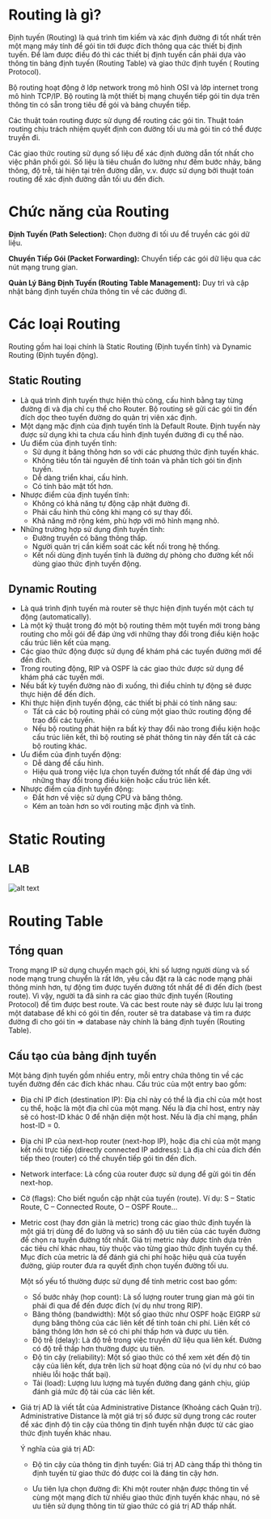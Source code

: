 # Routing là gì?
Định tuyến (Routing) là quá trình tìm kiếm và xác định đường đi tốt nhất trên một mạng máy tính để gói tin tới được đích thông qua các thiết bị định tuyến. Để làm được điều đó thì các thiết bị định tuyến cần phải dựa vào thông tin bảng định tuyến (Routing Table) và giao thức định tuyến ( Routing Protocol).

Bộ routing hoạt động ở lớp network trong mô hình OSI và lớp internet trong mô hình TCP/IP. Bộ routing là một thiết bị mạng chuyển tiếp gói tin dựa trên thông tin có sẵn trong tiêu đề gói và bảng chuyển tiếp.

Các thuật toán routing được sử dụng để routing các gói tin. Thuật toán routing chịu trách nhiệm quyết định con đường tối ưu mà gói tin có thể được truyền đi.

Các giao thức routing sử dụng số liệu để xác định đường dẫn tốt nhất cho việc phân phối gói. Số liệu là tiêu chuẩn đo lường như đếm bước nhảy, băng thông, độ trễ, tải hiện tại trên đường dẫn, v.v. được sử dụng bởi thuật toán routing để xác định đường dẫn tối ưu đến đích.
# Chức năng của Routing
**Định Tuyến (Path Selection):** Chọn đường đi tối ưu để truyền các gói dữ liệu.

**Chuyển Tiếp Gói (Packet Forwarding):** Chuyển tiếp các gói dữ liệu qua các nút mạng trung gian.

**Quản Lý Bảng Định Tuyến (Routing Table Management):** Duy trì và cập nhật bảng định tuyến chứa thông tin về các đường đi.
# Các loại Routing
Routing gồm hai loại chính là Static Routing (Định tuyến tĩnh) và Dynamic Routing (Định tuyến động).
## Static Routing
- Là quá trình định tuyến thực hiện thủ công, cấu hình bằng tay từng đường đi và địa chỉ cụ thể cho Router. Bộ routing sẽ gửi các gói tin đến đích dọc theo tuyến đường do quản trị viên xác định. 
- Một dạng mặc định của định tuyến tĩnh là Default Route. Định tuyến này được sử dụng khi ta chưa cấu hình định tuyến đường đi cụ thể nào.
- Ưu điểm của định tuyến tĩnh:
  - Sử dụng ít băng thông hơn so với các phương thức định tuyến khác.
  - Không tiêu tốn tài nguyên để tính toán và phân tích gói tin định tuyến.
  - Dễ dàng triển khai, cấu hình.
  - Có tính bảo mật tốt hơn.
- Nhược điểm của định tuyến tĩnh:
  - Không có khả năng tự động cập nhật đường đi.
  - Phải cấu hình thủ công khi mạng có sự thay đổi.
  - Khả năng mở rộng kém, phù hợp với mô hình mạng nhỏ.
- Những trường hợp sử dụng định tuyến tĩnh:
  - Đường truyền có băng thông thấp.
  - Người quản trị cần kiểm soát các kết nối trong hệ thống.
  - Kết nối dùng định tuyến tĩnh là đường dự phòng cho đường kết nối dùng giao thức định tuyến động.
## Dynamic Routing
- Là quá trình định tuyến mà router sẽ thực hiện định tuyến một cách tự động (automatically).
- Là một kỹ thuật trong đó một bộ routing thêm một tuyến mới trong bảng routing cho mỗi gói để đáp ứng với những thay đổi trong điều kiện hoặc cấu trúc liên kết của mạng.
- Các giao thức động được sử dụng để khám phá các tuyến đường mới để đến đích.
- Trong routing động, RIP và OSPF là các giao thức được sử dụng để khám phá các tuyến mới.
- Nếu bất kỳ tuyến đường nào đi xuống, thì điều chỉnh tự động sẽ được thực hiện để đến đích.
- Khi thực hiện định tuyến động, các thiết bị phải có tính năng sau:
  - Tất cả các bộ routing phải có cùng một giao thức routing động để trao đổi các tuyến.
  - Nếu bộ routing phát hiện ra bất kỳ thay đổi nào trong điều kiện hoặc cấu trúc liên kết, thì bộ routing sẽ phát thông tin này đến tất cả các bộ routing khác.
- Ưu điểm của định tuyến động:
  - Dễ dàng để cấu hình.
  - Hiệu quả trong việc lựa chọn tuyến đường tốt nhất để đáp ứng với những thay đổi trong điều kiện hoặc cấu trúc liên kết.
- Nhược điểm của định tuyến động:
   - Đắt hơn về việc sử dụng CPU và băng thông.
   - Kém an toàn hơn so với routing mặc định và tĩnh.
# Static Routing
## LAB
![alt text](image.png)
# Routing Table
## Tổng quan
Trong mạng IP sử dụng chuyển mạch gói, khi số lượng người dùng và số node mạng trung chuyển là rất lớn, yêu cầu đặt ra là các node mạng phải thông minh hơn, tự động tìm được tuyến đường tốt nhất để đi đến đích (best route). Vì vậy, người ta đã sinh ra các giao thức định tuyến (Routing Protocol) để tìm được best route. Và các best route này sẽ được lưu lại trong một database để khi có gói tin đến, router sẽ tra database và tìm ra được đường đi cho gói tin => database này chính là bảng định tuyến (Routing Table).
## Cấu tạo của bảng định tuyến
Một bảng định tuyến gồm nhiều entry, mỗi entry chứa thông tin về các tuyến đường đến các đích khác nhau. Cấu trúc của một entry bao gồm:

- Địa chỉ IP đích (destination IP): Địa chỉ này có thể là địa chỉ của một host cụ thể, hoặc là một địa chỉ của một mạng. Nếu là địa chỉ host, entry này sẽ có host-ID khác 0 để nhận diện một host. Nếu là địa chỉ mạng, phần host-ID = 0.

- Địa chỉ IP của next-hop router (next-hop IP), hoặc địa chỉ của một mạng kết nối trực tiếp (directly connected IP address): Là địa chỉ của đích đến tiếp theo (router) có thể chuyển tiếp gói tin đến đích.

- Network interface: Là cổng của router được sử dụng để gửi gói tin đến next-hop.

- Cờ (flags): Cho biết nguồn cập nhật của tuyến (route). Ví dụ: S – Static Route, C – Connected Route, O – OSPF Route…

- Metric cost (hay đơn giản là metric) trong các giao thức định tuyến là một giá trị dùng để đo lường và so sánh độ ưu tiên của các tuyến đường để chọn ra tuyến đường tốt nhất. Giá trị metric này được tính dựa trên các tiêu chí khác nhau, tùy thuộc vào từng giao thức định tuyến cụ thể. Mục đích của metric là để đánh giá chi phí hoặc hiệu quả của tuyến đường, giúp router đưa ra quyết định chọn tuyến đường tối ưu.

   Một số yếu tố thường được sử dụng để tính metric cost bao gồm:

    - Số bước nhảy (hop count): Là số lượng router trung gian mà gói tin phải đi qua để đến được đích (ví dụ như trong RIP).
    - Băng thông (bandwidth): Một số giao thức như OSPF hoặc EIGRP sử dụng băng thông của các liên kết để tính toán chi phí. Liên kết có băng thông lớn hơn sẽ có chi phí thấp hơn và được ưu tiên.
    - Độ trễ (delay): Là độ trễ trong việc truyền dữ liệu qua liên kết. Đường có độ trễ thấp hơn thường được ưu tiên.
    - Độ tin cậy (reliability): Một số giao thức có thể xem xét đến độ tin cậy của liên kết, dựa trên lịch sử hoạt động của nó (ví dụ như có bao nhiêu lỗi hoặc thất bại).
    - Tải (load): Lượng lưu lượng mà tuyến đường đang gánh chịu, giúp đánh giá mức độ tải của các liên kết.
-  Giá trị AD là viết tắt của Administrative Distance (Khoảng cách Quản trị). Administrative Distance là một giá trị số được sử dụng trong các router để xác định độ tin cậy của thông tin định tuyến nhận được từ các giao thức định tuyến khác nhau.

    Ý nghĩa của giá trị AD:

   - Độ tin cậy của thông tin định tuyến: Giá trị AD càng thấp thì thông tin định tuyến từ giao thức đó được coi là đáng tin cậy hơn.

   - Ưu tiên lựa chọn đường đi: Khi một router nhận được thông tin về cùng một mạng đích từ nhiều giao thức định tuyến khác nhau, nó sẽ ưu tiên sử dụng thông tin từ giao thức có giá trị AD thấp nhất.